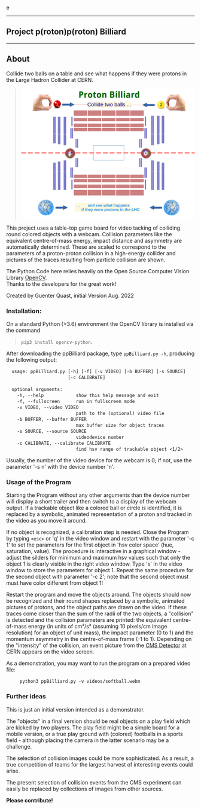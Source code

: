 e
****************************************
## Project **p(roton)p(roton) Billiard**
****************************************

About
-----

Collide two balls on a table and see what happens if they
were protons in the Large Hadron Collider at CERN.

>   ![](ppBilliard.png)

This project uses a table-top game board for video tacking of colliding
round colored objects with a webcam.
Collision parameters like the equivalent centre-of-mass energy,
impact distance and asymmetry are automatically determined.
These are scaled to correspond to the parameters of a proton-proton 
collision in a high-energy collider and pictures of the traces resulting
from particle collision are shown. 


The Python Code here relies heavily on the Open Source Computer
Vision Library [OpenCV](https://opencv.org/).  
Thanks to the developers for the great work!



Created by Guenter Quast, initial Version Aug. 2022 

### Installation:

On a standard Python (>3.6) environment the OpenCV library 
is installed via the command  
> `pip3 install opencv-python`.

After downloading the ppBilliard package, type 
`ppBilliard.py -h`, producing the following output:

```
  usage: ppBilliard.py [-h] [-f] [-v VIDEO] [-b BUFFER] [-s SOURCE]
                       [-c CALIBRATE]

  optional arguments:
    -h, --help            show this help message and exit
    -f, --fullscreen      run in fullscreen mode
    -v VIDEO, --video VIDEO
                          path to the (optional) video file
    -b BUFFER, --buffer BUFFER
                          max buffer size for object traces
    -s SOURCE, --source SOURCE
                          videodevice number
    -c CALIBRATE, --calibrate CALIBRATE
                          find hsv range of trackable object <1/2>
```

Usually, the number of the video device for the webcam is 0; if 
not, use the parameter '-s n' with the device number 'n'.


### Usage of the Program

Starting the Program without any other arguments than the device number 
will display a short trailer and then switch to a display of the webcam
output. If a trackable object like a colored ball or circle is identified, 
it is replaced by a symbolic, animated representation of a proton
and tracked in the video as you move it around.

If no object is recognized, a calibration step is needed. Close
the Program by typing `<esc>` or 'q' in the video window and restart
with the parameter '-c 1' to set the parameters for the first object
in 'hsv color space' (hue, saturation, value). 
The procedure is interactive in a graphical window - adjust the
silders for minimum and maximum hsv values such that only the
object 1 is clearly visible in the right video window. Type 's'
in the video window to store the parameters for object 1. Repeat
the same procedure for the second object with parameter '-c 2';
note that the second object must must have color different from
object 1!

Restart the program and move the objects around.  The objects 
should now be recognized and their round shapes replaced by a
symbolic, animated pictures of protons, and the object paths 
are drawn on the video. If these traces come closer than the
sum of the radii of the two objects, a "collision" is detected
and the collision parameters are printed:
the equivalent centre-of-mass energy (in units of cm²/s²
(assuming 10 pixels/cm image resolution) for an object
of unit mass), the impact parameter (0 to 1) and the
momentum asymmetry in the centre-of-mass frame (-1 to 1).
Depending on the "intensity" of the collision, an event picture
from the [CMS Detector](https://cms.cern) at CERN appears on the
video screen.

As a demonstration, you may want to run the program on a prepared 
video file:

```
     python3 ppBilliard.py -v videos/softball.webm
```


### Further ideas

This is just an initial version intended as a demonstrator. 

The "objects" in a final version should be real objects on a 
play field which are kicked by two players. The play field
might be a simple board for a mobile version, or a true play 
ground with (colored) footballs in a sports field - although
placing the camera in the latter scenario may be a challenge. 

The selection of collision images could be more sophisticated.
As a result, a true competition of teams for the largest harvest
of interesting events could arise.

The present selection of collision events from the CMS experiment 
can easily be replaced by collections of images from other sources.

**Please contribute!**
